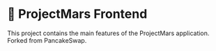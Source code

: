 # 🌌 ProjectMars Frontend

This project contains the main features of the ProjectMars application.
Forked from PancakeSwap.
